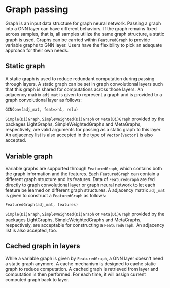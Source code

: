 # Graph passing

Graph is an input data structure for graph neural network. Passing a graph into a GNN layer can have different behaviors. If the graph remains fixed across samples, that is, all samples utilize the same graph structure, a static graph is used. Graphs can be carried within `FeaturedGraph` to provide variable graphs to GNN layer. Users have the flexibility to pick an adequate approach for their own needs.

## Static graph

A static graph is used to reduce redundant computation during passing through layers. A static graph can be set in graph convolutional layers such that this graph is shared for computations across those layers. An adjacency matrix `adj_mat` is given to represent a graph and is provided to a graph convolutional layer as follows:

```
GCNConv(adj_mat, feat=>h1, relu)
```

`Simple(Di)Graph`, `SimpleWeighted(Di)Graph` or `Meta(Di)Graph` provided by the packages LightGraphs, SimpleWeightedGraphs and MetaGraphs, respectively, are valid arguments for passing as a static graph to this layer. An adjacency list is also accepted in the type of `Vector{Vector}` is also accepted.

## Variable graph

Variable graphs are supported through `FeaturedGraph`, which contains both the graph information and the features. Each `FeaturedGraph` can contain a different graph structure and its features. Data of `FeaturedGraph` are fed directly to graph convolutional layer or graph neural network to let each feature be learned on different graph structures. A adjacency matrix `adj_mat` is given to construct a `FeaturedGraph` as follows:

```
FeaturedGraph(adj_mat, features)
```

`Simple(Di)Graph`, `SimpleWeighted(Di)Graph` or `Meta(Di)Graph` provided by the packages LightGraphs, SimpleWeightedGraphs and MetaGraphs, respectively, are acceptable for constructing a `FeaturedGraph`. An adjacency list is also accepted, too.

## Cached graph in layers

While a variable graph is given by `FeaturedGraph`, a GNN layer doesn't need a static graph anymore. A cache mechanism is designed to cache static graph to reduce computation. A cached graph is retrieved from layer and computation is then performed. For each time, it will assign current computed graph back to layer.
